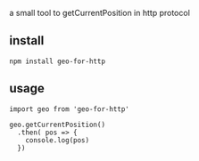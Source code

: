 a small tool to getCurrentPosition in http protocol
## install
```
npm install geo-for-http
```
## usage 
```
import geo from 'geo-for-http'

geo.getCurrentPosition()
  .then( pos => {
    console.log(pos)
  })

```